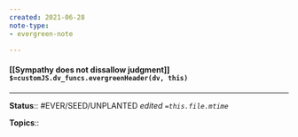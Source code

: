 ```yaml
---
created: 2021-06-28
note-type: 
- evergreen-note

---
```


#### [[Sympathy does not dissallow judgment]] `$=customJS.dv_funcs.evergreenHeader(dv, this)`



---

**Status**:: #EVER/SEED/UNPLANTED 
*edited `=this.file.mtime`*

**Topics**:: 


